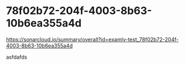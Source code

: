 # 78f02b72-204f-4003-8b63-10b6ea355a4d
https://sonarcloud.io/summary/overall?id=examly-test_78f02b72-204f-4003-8b63-10b6ea355a4d

asfdafds